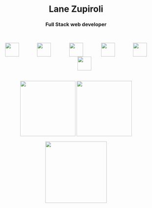 <div display="inline_block" align="center">
 <h1>Lane Zupiroli</h1>
 <h3>Full Stack web developer</h3>
</div>

</br>
</br>

<div style="display: inline_block" align="center">
  <img align="center" height="45" width="45" src="https://cdn.jsdelivr.net/gh/devicons/devicon/icons/react/react-original.svg" />
  &nbsp;&nbsp;&nbsp;&nbsp;&nbsp;&nbsp;&nbsp;&nbsp;&nbsp;&nbsp;&nbsp;&nbsp;&nbsp;
  <img align="center" height="45" width="45" src="https://cdn.jsdelivr.net/gh/devicons/devicon/icons/html5/html5-original.svg" />
  &nbsp;&nbsp;&nbsp;&nbsp;&nbsp;&nbsp;&nbsp;&nbsp;&nbsp;&nbsp;&nbsp;&nbsp;&nbsp;
  <img align="center" height="45" width="45" src="https://cdn.jsdelivr.net/gh/devicons/devicon/icons/css3/css3-original.svg" />
  &nbsp;&nbsp;&nbsp;&nbsp;&nbsp;&nbsp;&nbsp;&nbsp;&nbsp;&nbsp;&nbsp;&nbsp;&nbsp;
  <img align="center" height="45" width="45" src="https://cdn.jsdelivr.net/gh/devicons/devicon/icons/nodejs/nodejs-original.svg" />
  &nbsp;&nbsp;&nbsp;&nbsp;&nbsp;&nbsp;&nbsp;&nbsp;&nbsp;&nbsp;&nbsp;&nbsp;&nbsp;
  <img align="center" height="45" width="45" src="https://cdn.jsdelivr.net/gh/devicons/devicon/icons/javascript/javascript-original.svg" />
  &nbsp;&nbsp;&nbsp;&nbsp;&nbsp;&nbsp;&nbsp;&nbsp;&nbsp;&nbsp;&nbsp;&nbsp;&nbsp;
  <img align="center" height="45" width="45" src="https://cdn.jsdelivr.net/gh/devicons/devicon/icons/php/php-plain.svg" />
</div>

</br>
</br>

<div display="inline_block" align="center">
 <img align="center"  height="180" src="https://github-stats-noriuki.vercel.app/api/top-langs/?username=noriuki&layout=compact&langs_count=8&theme=jolly"/>
 <img align="center"  height="180" src="https://github-stats-noriuki.vercel.app/api?username=noriuki&show_icons=true&theme=jolly&hide=issues"/>
</div>
</br>
<div display="inline_block" align="center">
  <img align="center"  height="200" src="https://github.com/noriuki/noriuki/blob/output/github-contribution-grid-snake.svg"/>
</div>
